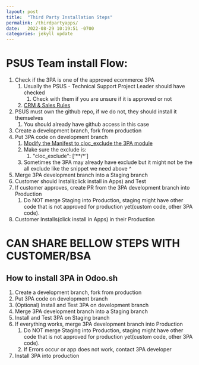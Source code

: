 ```yaml
---
layout: post
title:  "Third Party Installation Steps"
permalink: /thirdpartyapps/
date:   2022-08-29 10:19:51 -0700
categories: jekyll update
---
```


# PSUS Team install Flow:
1. Check if the 3PA is one of the approved ecommerce 3PA
   1. Usually the PSUS - Technical Support Project Leader should have checked
      1. Check with them if you are unsure if it is approved or not
   2. [CRM & Sales Rules](https://docs.google.com/document/d/1SAGTe5ql0bqsuV_9cSPvbIk-xjz66RcfLY4dWf-Pghc/edit#heading=h.bdgsb4dun3wx)
2. PSUS must own the github repo, if we do not, they should install it themselves
   1. You should already have github access in this case
3. Create a development branch, fork from production
4. Put 3PA code on development branch
   1. [Modify the Manifest to cloc_exclude the 3PA module](https://www.odoo.com/documentation/15.0/developer/cli.html?highlight=cloc_exclude#with-the-database-option)
   2. Make sure the exclude is:
      1. "cloc_exclude": [‘**/*’]
   3. Sometimes the 3PA may already have exclude but it might not be the all exclude like the snippet we need above ^
5. Merge 3PA development branch into a Staging branch
6. Customer should Install(click install in Apps) and Test 
7. If customer approves, create PR from the 3PA development branch into Production
   1. Do NOT merge Staging into Production, staging might have other code that is not approved for production yet(custom code, other 3PA code). 
8. Customer Installs(click install in Apps) in their Production


# CAN SHARE BELLOW STEPS WITH CUSTOMER/BSA

## How to install 3PA in Odoo.sh

1. Create a development branch, fork from production
2. Put 3PA code on development branch
3. (Optional) Install and Test 3PA on development branch
4. Merge 3PA development branch into a Staging branch
5. Install and Test 3PA on Staging branch
6. If everything works, merge 3PA development branch into Production
   1. Do NOT merge Staging into Production, staging might have other code that is not approved for production yet(custom code, other 3PA code). 
   2. If Errors occur or app does not work, contact 3PA developer
7. Install 3PA into production
